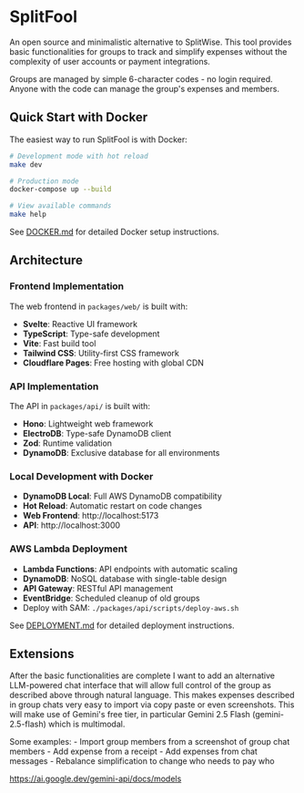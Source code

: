 # SplitFool

An open source and minimalistic alternative to SplitWise. This tool provides basic functionalities for groups to track and simplify expenses without the complexity of user accounts or payment integrations.

Groups are managed by simple 6-character codes - no login required. Anyone with the code can manage the group's expenses and members.

## Quick Start with Docker

The easiest way to run SplitFool is with Docker:

```bash
# Development mode with hot reload
make dev

# Production mode
docker-compose up --build

# View available commands
make help
```

See [DOCKER.md](./DOCKER.md) for detailed Docker setup instructions.

## Architecture

### Frontend Implementation
The web frontend in `packages/web/` is built with:
- **Svelte**: Reactive UI framework
- **TypeScript**: Type-safe development
- **Vite**: Fast build tool
- **Tailwind CSS**: Utility-first CSS framework
- **Cloudflare Pages**: Free hosting with global CDN

### API Implementation
The API in `packages/api/` is built with:
- **Hono**: Lightweight web framework
- **ElectroDB**: Type-safe DynamoDB client
- **Zod**: Runtime validation
- **DynamoDB**: Exclusive database for all environments

### Local Development with Docker
- **DynamoDB Local**: Full AWS DynamoDB compatibility
- **Hot Reload**: Automatic restart on code changes
- **Web Frontend**: http://localhost:5173
- **API**: http://localhost:3000

### AWS Lambda Deployment
- **Lambda Functions**: API endpoints with automatic scaling
- **DynamoDB**: NoSQL database with single-table design
- **API Gateway**: RESTful API management
- **EventBridge**: Scheduled cleanup of old groups
- Deploy with SAM: `./packages/api/scripts/deploy-aws.sh`

See [DEPLOYMENT.md](./DEPLOYMENT.md) for detailed deployment instructions.

## Extensions

After the basic functionalities are complete I want to add an alternative LLM-powered chat interface that will allow full control of the group as described above through natural language. This makes expenses described in group chats very easy to import via copy paste or even screenshots. This will make use of Gemini's free tier, in particular Gemini 2.5 Flash (gemini-2.5-flash) which is multimodal.

Some examples:
    - Import group members from a screenshot of group chat members
    - Add expense from a receipt
    - Add expenses from chat messages
    - Rebalance simplification to change who needs to pay who

https://ai.google.dev/gemini-api/docs/models